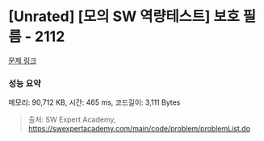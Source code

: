 # [Unrated] [모의 SW 역량테스트] 보호 필름 - 2112 

[문제 링크](https://swexpertacademy.com/main/code/problem/problemDetail.do?contestProbId=AV5V1SYKAaUDFAWu) 

### 성능 요약

메모리: 90,712 KB, 시간: 465 ms, 코드길이: 3,111 Bytes



> 출처: SW Expert Academy, https://swexpertacademy.com/main/code/problem/problemList.do